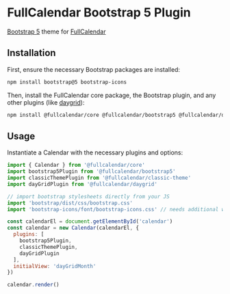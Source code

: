 
# FullCalendar Bootstrap 5 Plugin

[Bootstrap 5](https://getbootstrap.com/) theme for [FullCalendar](https://fullcalendar.io)

## Installation

First, ensure the necessary Bootstrap packages are installed:

```sh
npm install bootstrap@5 bootstrap-icons
```

Then, install the FullCalendar core package, the Bootstrap plugin, and any other plugins (like [daygrid](https://fullcalendar.io/docs/month-view)):

```sh
npm install @fullcalendar/core @fullcalendar/bootstrap5 @fullcalendar/daygrid
```

## Usage

Instantiate a Calendar with the necessary plugins and options:

```js
import { Calendar } from '@fullcalendar/core'
import bootstrap5Plugin from '@fullcalendar/bootstrap5'
import classicThemePlugin from '@fullcalendar/classic-theme'
import dayGridPlugin from '@fullcalendar/daygrid'

// import bootstrap stylesheets directly from your JS
import 'bootstrap/dist/css/bootstrap.css'
import 'bootstrap-icons/font/bootstrap-icons.css' // needs additional webpack config!

const calendarEl = document.getElementById('calendar')
const calendar = new Calendar(calendarEl, {
  plugins: [
    bootstrap5Plugin,
    classicThemePlugin,
    dayGridPlugin
  ],
  initialView: 'dayGridMonth'
})

calendar.render()
```
